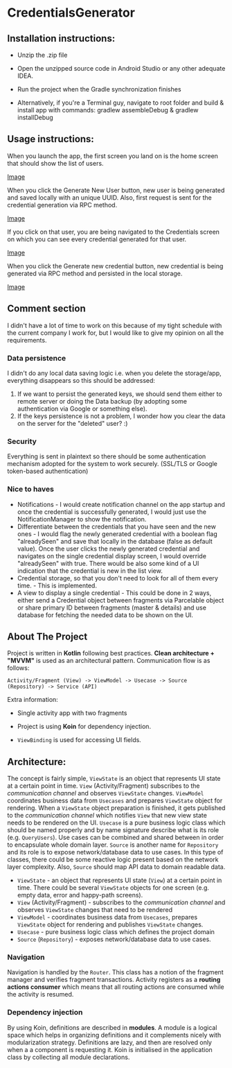 # CredentialsGenerator

## Installation instructions:
* Unzip the .zip file

* Open the unzipped source code in Android Studio or any other adequate IDEA. 
  
* Run the project when the Gradle synchronization finishes

* Alternatively, if you're a Terminal guy, navigate to root folder and build & install app with commands: gradlew assembleDebug & gradlew installDebug

## Usage instructions:

When you launch the app, the first screen you land on is the home screen that should show the list of users.

[Image](https://imgur.com/KVwKkbW)

When you click the Generate New User button, new user is being generated and saved locally with an unique UUID. Also, first request is sent for the credential generation via RPC method.

[Image](https://imgur.com/XqYbDon)

If you click on that user, you are being navigated to the Credentials screen on which you can see every credential generated for that user.

[Image](https://imgur.com/t3TTAyr)   

When you click the Generate new credential button, new credential is being generated via RPC method and persisted in the local storage.

[Image](https://imgur.com/tn4djWU)

## Comment section

I didn't have a lot of time to work on this because of my tight schedule with the current company I work for, but I would like to give my opinion on all the requirements.

### Data persistence
I didn't do any local data saving logic i.e. when you delete the storage/app, everything disappears so this should be addressed:
1. If we want to persist the generated keys, we should send them either to remote server or doing the Data backup (by adopting some authentication via Google or something else).
2. If the keys persistence is not a problem, I wonder how you clear the data on the server for the "deleted" user? :)

### Security
Everything is sent in plaintext so there should be some authentication mechanism adopted for the system to work securely. (SSL/TLS or Google token-based authentication)

### Nice to haves

* Notifications - I would create notification channel on the app startup and once the credential is successfully generated, I would just use the NotificationManager to show the notification.
* Differentiate between the credentials that you have seen and the new ones - I would flag the newly generated credential with a boolean flag "alreadySeen" and save that locally in the database (false as default value). Once the user clicks the newly generated credential and navigates on the single credential display screen, I would override "alreadySeen" with true. There would be also some kind of a UI indication that the credential is new in the list view.
* Credential storage, so that you don't need to look for all of them every time. - This is implemented.
* A view to display a single credential - This could be done in 2 ways, either send a Credential object between fragments via Parcelable object or share primary ID between fragments (master & details) and use database for fetching the needed data to be shown on the UI.


## About The Project

Project is written in **Kotlin** following best practices. **Clean architecture + "MVVM"** is used as an architectural pattern. Communication flow is as follows:

`Activity/Fragment (View) -> ViewModel -> Usecase -> Source (Repository) -> Service (API)`

Extra information:

* Single activity app with two fragments

* Project is using **Koin** for dependency injection.

* `ViewBinding` is used for accessing UI fields.

## Architecture:
The concept is fairly simple, `ViewState` is an object that represents UI state at a certain point in time. `View` (Activity/Fragment) subscribes to the *communication channel* and observes `ViewState` changes. 
`ViewModel` coordinates business data from `Usecases` and prepares `ViewState` object for rendering. When a `ViewState` object preparation is finished, it gets published to the *communication channel* which notifies `View` that new view state needs to be rendered on the UI. 
`Usecase` is a pure business logic class which should be named properly and by name signature describe what is its role (e.g. `QueryUsers`). Use cases can be combined and shared between in order to encapsulate whole domain layer. 
`Source` is another name for `Repository` and its role is to expose network/database data to use cases. In this type of classes, there could be some reactive logic present based on the network layer complexity. Also, `Source` should map API data to domain readable data.

* `ViewState` - an object that represents UI state (`View`) at a certain point in time. There could be several `ViewState` objects for one screen (e.g. empty data, error and happy-path screens).
* `View` (Activity/Fragment) - subscribes to the *communication channel* and observes `ViewState` changes that need to be rendered
* `ViewModel` - coordinates business data from `Usecases`, prepares `ViewState` object for rendering and publishes `ViewState` changes.
* `Usecase` - pure business logic class which defines the project domain
* `Source` (`Repository`) - exposes network/database data to use cases.

### Navigation
Navigation is handled by the `Router`. This class has a notion of the fragment manager and verifies fragment transactions. Activity registers as a **routing actions consumer** which means that all routing actions are consumed while the activity is resumed.

### Dependency injection
By using Koin, definitions are described in **modules**. A module is a logical space which helps in organizing definitions and it complements nicely with modularization strategy.
Definitions are lazy, and then are resolved only when a a component is requesting it. Koin is initialised in the application class by collecting all module declarations.
